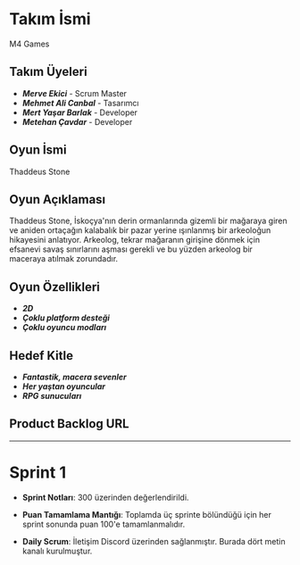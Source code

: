 # Takım İsmi
M4 Games

## Takım Üyeleri
- ***Merve Ekici*** - Scrum Master
- ***Mehmet Ali Canbal*** - Tasarımcı
- ***Mert Yaşar Barlak*** - Developer
- ***Metehan Çavdar*** - Developer

## Oyun İsmi
Thaddeus Stone

## Oyun Açıklaması
Thaddeus Stone, İskoçya'nın derin ormanlarında gizemli bir mağaraya giren ve aniden ortaçağın kalabalık bir pazar yerine ışınlanmış bir arkeoloğun hikayesini anlatıyor. Arkeolog, tekrar mağaranın girişine dönmek için efsanevi savaş sınırlarını aşması gerekli ve bu yüzden arkeolog bir maceraya atılmak zorundadır.

## Oyun Özellikleri
- ***2D***
- ***Çoklu platform desteği***
- ***Çoklu oyuncu modları***

## Hedef Kitle
- ***Fantastik, macera sevenler***
- ***Her yaştan oyuncular***
- ***RPG sunucuları***

## Product Backlog URL

---
# Sprint 1

- **Sprint Notları**: 300 üzerinden değerlendirildi.

- **Puan Tamamlama Mantığı**: Toplamda üç sprinte bölündüğü için her sprint sonunda puan 100'e tamamlanmalıdır.

- **Daily Scrum**: İletişim Discord üzerinden sağlanmıştır. Burada dört metin kanalı kurulmuştur.




